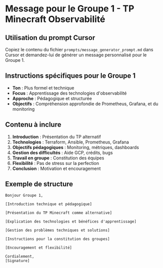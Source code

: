 # Message pour le Groupe 1 - TP Minecraft Observabilité

## Utilisation du prompt Cursor

Copiez le contenu du fichier `prompts/message_generator_prompt.md` dans Cursor et demandez-lui de générer un message personnalisé pour le Groupe 1.

## Instructions spécifiques pour le Groupe 1

- **Ton** : Plus formel et technique
- **Focus** : Apprentissage des technologies d'observabilité
- **Approche** : Pédagogique et structurée
- **Objectifs** : Compréhension approfondie de Prometheus, Grafana, et du monitoring

## Contenu à inclure

1. **Introduction** : Présentation du TP alternatif
2. **Technologies** : Terraform, Ansible, Prometheus, Grafana
3. **Objectifs pédagogiques** : Monitoring, métriques, dashboards
4. **Gestion des difficultés** : Aide GCP, crédits, bugs
5. **Travail en groupe** : Constitution des équipes
6. **Flexibilité** : Pas de stress sur la perfection
7. **Conclusion** : Motivation et encouragement

## Exemple de structure

```
Bonjour Groupe 1,

[Introduction technique et pédagogique]

[Présentation du TP Minecraft comme alternative]

[Explication des technologies et bénéfices d'apprentissage]

[Gestion des problèmes techniques et solutions]

[Instructions pour la constitution des groupes]

[Encouragement et flexibilité]

Cordialement,
[Signature]
```
